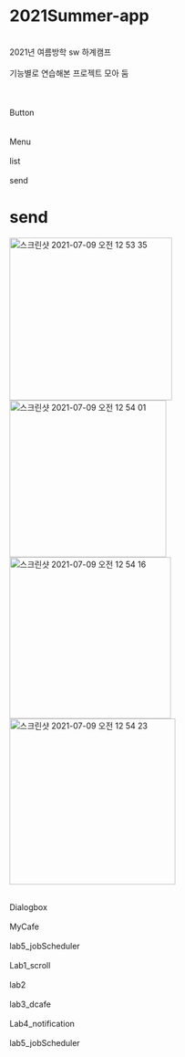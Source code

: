# 2021Summer-app

<br>2021년 여름방학 sw 하계캠프</br>
<br> 기능별로 연습해본 프로젝트 모아 둠</br>
<br></br>
<br>Button		</br>	
<br>Menu	</br>
<br>list</br>
<br>send</br>
# send

<img width="285" alt="스크린샷 2021-07-09 오전 12 53 35" src="https://user-images.githubusercontent.com/82192923/124953880-7df2c600-e050-11eb-8958-59589f4a0694.png">
<img width="275" alt="스크린샷 2021-07-09 오전 12 54 01" src="https://user-images.githubusercontent.com/82192923/124953898-81864d00-e050-11eb-8970-dd07d0d0716c.png">
<img width="283" alt="스크린샷 2021-07-09 오전 12 54 16" src="https://user-images.githubusercontent.com/82192923/124953902-821ee380-e050-11eb-9cf8-075a6549b11f.png">
<img width="291" alt="스크린샷 2021-07-09 오전 12 54 23" src="https://user-images.githubusercontent.com/82192923/124953888-7f23f300-e050-11eb-8b6e-ecc2e0280f31.png">

<br>Dialogbox		</br>
<br>MyCafe			</br>
<br>lab5_jobScheduler</br>
<br>Lab1_scroll</br>
<br>lab2</br>
<br>lab3_dcafe</br>
<br>Lab4_notification	</br>
<br>lab5_jobScheduler</br>
